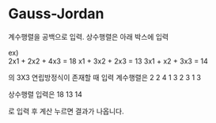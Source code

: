 # Gauss-Jordan

계수행렬을 공백으로 입력. 상수행렬은 아래 박스에 입력

ex)  
2x1 + 2x2 + 4x3 = 18
x1 + 3x2 + 2x3 = 13
3x1 + x2 + 3x3 = 14 

의 3X3 연립방정식이 존재할 때 입력 계수행렬은
2 2 4
1 3 2
3 1 3

상수행렬 입력은
18 13 14 

로 입력 후 계산 누르면 결과가 나옵니다. 
